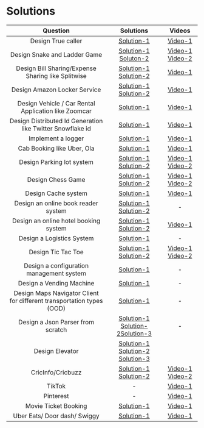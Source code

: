 # Solutions

Question | Solutions | Videos 
| :---:   | :-: | :-: 
|Design True caller |[Solution-1](https://github.com/gopalbala/truecaller) | [Video-1](https://www.youtube.com/watch?v=3KSLh_hvwtQ)  | 
|Design Snake and Ladder Game| [Solution-1](https://github.com/gopalbala/snake-and-ladder) [Soluton-2](https://workat.tech/machine-coding/article/how-to-design-snake-and-ladder-machine-coding-ehskk9c40x2w#:~:text=%2D%20The%20board%20will%20have%20100,random%20number%20on%20rolling%20it.&text=%2D%20After%20the%20dice%20roll%2C%20if,contains%20some%20snakes%20and%20ladders.) | [Video-1](https://www.youtube.com/watch?v=5LDfqzXwxxU&t=2041s) [Video-2](https://www.youtube.com/watch?v=OutDY_ICb80)|  | 
|Design Bill Sharing/Expense Sharing like Splitwise| [Solution-1](https://github.com/gopalbala/billsharing)  [Solution-2](https://workat.tech/machine-coding/article/how-to-design-splitwise-machine-coding-ayvnfo1tfst6)| [Video-1](https://www.youtube.com/watch?v=2Fz_LQJuq7s) 
| Design Amazon Locker Service | [Solution-1](https://github.com/gopalbala/amazonlocker) [Solution-2](https://leetcode.com/discuss/interview-question/object-oriented-design/260467/Amazon-or-Design-a-locker)| [Video-1](https://www.youtube.com/watch?v=hsx562pXWS8&t=209s) 
| Design Vehicle / Car Rental Application like Zoomcar | [Solution-1](https://github.com/gopalbala/carrental)| [Video-1](https://www.youtube.com/watch?v=kQ8MwyESL_k&t=4542s) 
| Design Distributed Id Generation like Twitter Snowflake id | [Solution-1](https://github.com/gopalbala/distributed-idgen)| [Video-1](https://www.youtube.com/watch?v=ubxRZx-T2Bc)
| Implement a logger | [Solution-1](https://github.com/coding-parrot/projects/blob/master/java-projects/src/main/java/logger/LogClient.java) | [Video-1](https://www.youtube.com/watch?v=FKA2KgkkcqY)
| Cab Booking like Uber, Ola | [Solution-1](https://github.com/anomaly2104/lld-cab-booking-ola-uber-grab-lyft) | [Video-1](https://www.youtube.com/watch?v=Yn7C0x5ozx4&t=3s)
| Design Parking lot system | [Solution-1](https://github.com/anomaly2104/lld-parking-lot) [Solution-2](https://github.com/gopalbala/parkinglot) | [Video-1](https://www.youtube.com/watch?v=7IX84K9g23U) [Video-2](https://www.youtube.com/watch?v=nnpT0WXifLk) 
| Design Chess Game | [Solution-1](https://github.com/anomaly2104/chess-low-level-system-design) [Solution-2](https://www.geeksforgeeks.org/design-a-chess-game/)  | [Video-1](https://www.youtube.com/watch?v=RVHNcng0oF0) [Video-2](https://www.youtube.com/watch?v=yBsWza2039o)
| Design Cache system | [Solution-1](https://github.com/anomaly2104/cache-low-level-system-design) | [Video-1](https://www.youtube.com/watch?v=B7iCXl_KSoM) 
|Design an online book reader system | [Solution-1](https://www.geeksforgeeks.org/design-an-online-book-reader-system/) [Solution-2](https://leetcode.com/discuss/interview-question/object-oriented-design/124750/Design-an-online-book-reader-system) | - 
| Design an online hotel booking system | [Solution-1](https://www.gohired.in/2020/02/03/system-design-designing-a-lld-for-hotel-booking/) [Solution-2](https://www.geeksforgeeks.org/design-online-hotel-booking-system-like-oyo-rooms/)| [Video-1](https://www.youtube.com/watch?v=u0W2ckqmb_U&feature=emb_title) 
| Design a Logistics System | [Solution-1](https://www.geeksforgeeks.org/design-a-logistics-system/) | - | - | -
| Design Tic Tac Toe | [Solution-1](https://www.geeksforgeeks.org/implementation-of-tic-tac-toe-game/) [Solution-2](https://medium.com/@pelensky/java-tic-tac-toe-command-vs-factory-pattern-3fb141046145) | [Video-1](https://www.youtube.com/watch?v=gktZsX9Z8Kw&t=280s) [Video-2](https://www.youtube.com/watch?v=yBsWza2039o)
|Design a configuration management system | [Solution-1](https://leetcode.com/discuss/interview-question/object-oriented-design/373887/Amazon-or-System-Design-or-A-configuration-management-system) | - 
 | Design a Vending Machine | [Solution-1](https://leetcode.com/discuss/interview-question/object-oriented-design/313579/Amazon-or-Onsite-or-Design-a-Vending-Machine) | - 
 | Design Maps Navigator Client for different transportation types (OOD)| [Solution-1](https://leetcode.com/discuss/interview-question/object-oriented-design/508056/OOD-Design-Maps-Navigator-Client-for-different-transportation-types)| -
 | Design a Json Parser from scratch | [Solution-1](https://abhinavsarkar.net/posts/json-parsing-from-scratch-in-haskell/) [Solution-2](https://www.infoq.com/articles/HIgh-Performance-Parsers-in-Java-V2/)[Solution-3](https://notes.eatonphil.com/writing-a-simple-json-parser.html) | -
 |Design Elevator | [Solution-1](https://medium.com/system-designing-interviews/design-a-elevator-system-fc5832ca0b8b) [Solution-2](https://leetcode.com/discuss/interview-question/object-oriented-design/124660/ood-design-elevator) [Solution-3](https://massivetechinterview.blogspot.com/2015/07/thought-works-object-oriented-design.html)
| CricInfo/Cricbuzz |[Solution-1](https://github.com/naval41/Low-Level-Design/tree/master/CricketPortal/src/com/codemate/cric) [Solution-2](https://github.com/gopalbala/cric-score)| [Video-1](https://www.youtube.com/watch?v=VDqwCo6lhkY&list=PLAC2AM9O1C5KioUMeH9qIjbAV_RMmX8rd&index=6) [Video-2](https://youtu.be/ZTZaUYFqLNw) 
| TikTok| - | [Video-1](https://www.youtube.com/watch?v=vpa2vQdF-AI&t=2031s)
| Pinterest | - | [Video-1](https://www.youtube.com/watch?v=TlkTbkM69ns)
| Movie Ticket Booking | [Solution-1](https://github.com/anomaly2104/ticket-booking-low-level-system-design) | [Video-1](https://www.youtube.com/playlist?list=PL564gOx0bCLpAL7yMJqOuK3_hBuLkyRhn)|
| Uber Eats/ Door dash/ Swiggy| [Solution-1](https://github.com/mayankbansal93/lld-food-delivery-zomato-swiggy) | [Video-1](https://www.youtube.com/watch?v=LePt0PUKIjE&list=PLHNJ91XSF3wzT6BaLVi4WbnuHcfZSXMek&index=5)

